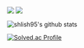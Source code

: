 <!--
**shlish95/shlish95** is a ✨ _special_ ✨ repository because its `README.md` (this file) appears on your GitHub profile.

Here are some ideas to get you started:

- 🔭 I’m currently working on ...
- 🌱 I’m currently learning ...
- 👯 I’m looking to collaborate on ...
- 🤔 I’m looking for help with ...
- 💬 Ask me about ...
- 📫 How to reach me: ...
- 😄 Pronouns: ...
- ⚡ Fun fact: ...
-->
<a href="https://www.facebook.com/sanghong.kim/" target="_blank"><img src="https://img.shields.io/badge/Facebook-1877F2?style=flat-square&logo=Facebook&logoColor=white"/></a>
    <a href="https://www.instagram.com/up_hong95/" target="_blank"><img src="https://img.shields.io/badge/Instagram-E4405F?style=flat-square&logo=Instagram&logoColor=white"/></a>
<br>

![shlish95's github stats](https://github-readme-stats.vercel.app/api?username=shlish95&show_icons=true) 
<br>

[![Solved.ac Profile](http://mazassumnida.wtf/api/v2/generate_badge?boj=shlish)](https://solved.ac/shlish/)
